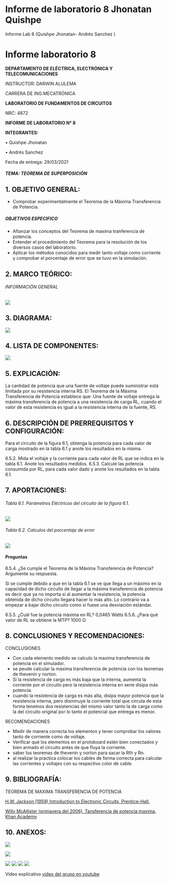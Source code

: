 # Informe de laboratorio 8 Jhonatan Quishpe 
Informe Lab 8 (Quishpe Jhonatan- Andrés Sanchez )
# Informe laboratorio 8

**DEPARTAMENTO DE ELÉCTRICA, ELECTRÓNICA Y TELECOMUNICACIONES**

INSTRUCTOR: DARWIN ALULEMA

CARRERA DE ING.MECATRÓNICA

**LABORATORIO DE FUNDAMENTOS DE CIRCUITOS**

NRC: 4872

**INFORME DE LABORATORIO N° 8**

**INTEGRANTES:**

•	 Quishpe Jhonatan

•	 Andrés Sanchez


Fecha de entrega: 29/03/2021




##### TEMA: TEOREMA DE SUPERPOSICIÓN

## 1.	OBJETIVO GENERAL:  
- Comprobar experimentalmente el Teorema de la Máxima Transferencia de Potencia.

##### OBJETIVOS ESPECIFICO
- Afianzar los conceptos del Teorema de maxima tranferencia de potencia.
- Entender el procedimiento del Teorema  para la resolución de los diversos casos del laboratorio.
- Aplicar los métodos conocidos para medir tanto voltaje como corriente y comprobar el porcentaje de error que se tuvo en la simulación.


## 2.	MARCO TEÓRICO: 
###### INFORMACIÓN GENERAL

![](https://fotos.subefotos.com/eaddb68b7e59f100f63eb53b41222f00o.jpg)



## 3.	DIAGRAMA: 

![](https://fotos.subefotos.com/804c531b0d08fbf1159dd3b935fb1354o.jpg)


## 4.	LISTA DE COMPONENTES: 
![](https://fotos.subefotos.com/583a2e6366596fc48462ad5cb2cb0063o.jpg)


## 5.	EXPLICACIÓN: 
La cantidad de potencia que una fuente de voltaje puede suministrar está limitada por su resistencia interna RS.
El Teorema de la Máxima Transferencia de Potencia establece que:
Una fuente de voltaje entrega la máxima transferencia de potencia a una resistencia de carga RL, cuando el valor de esta resistencia es igual a la resistencia interna de la fuente, RS.


## 6.	DESCRIPCIÓN DE PRERREQUISITOS Y CONFIGURACIÓN: 
Para el circuito de la figura 6.1, obtenga la potencia para cada valor de carga mostrado en la tabla 6.1 y anote los resultados en la misma.

6.5.2. Mida el voltaje y la corriente para cada valor de RL que se indica en la tabla 6.1. Anote los resultados medidos.
6.5.3. Calcule las potencia consumida por RL, para cada valor dado y anote los resultados en la tabla 6.1.



## 7.	APORTACIONES: 

###### Tabla 6.1. Parámetros Eléctricos del circuito de la figura 6.1.



![](https://fotos.subefotos.com/92e729b6692e4923df490437e64a0a6ao.jpg)


###### Tabla 6.2. Calculos del porcentaje de error

![](https://fotos.subefotos.com/fca5f7dbcdfa6ed4f2e11569d872d3a6o.jpg)


#### Preguntas
6.5.4. ¿Se cumple el Teorema de la Máxima Transferencia de Potencia? Argumente su respuesta.

Si se cumple debido a que en la tabla 6.1 se ve que llega a un máximo en la capacidad de dicho circuito de llegar a la máxima transferencia de potencia es decir que ya no importa si al aumentar la resistencia, la potencia obtenida de dicho circuito llegará hacer lo más alto. Lo contrario va a empezar a bajar dicho circuito como si fuese una desviación estándar.

6.5.5. ¿Cuál fue la potencia máxima en RL? 0,0465 Watts
6.5.6. ¿Para qué valor de RL se obtiene la MTP? 1000 Ω

## 8.	CONCLUSIONES Y RECOMENDACIONES: 

CONCLUSIONES 
-  Con cada elemento medido se calculo la maxima transferencia de potencia en el simulador.
- se peude calcular la maxima transferencia de potencia con los teoremas de thevenin y norton.
- Si la resistencia de carga es más baja que la interna, aumenta la corriente por el circuito pero la resistencia interna en serie disipa más potencia. 
- cuando la resistencia de carga es más alta, disipa mayor potencia que la resistencia interna, pero disminuye la corriente total que circula de esta forma tenemos dos resistencias del mismo valor tanto la de carga como la del circuito original  por lo tanto  el potencial que entrega es menor.

RECOMENDACIONES 
- Medir de manera correcta los elementos y tener comprobar los valores tanto de corriente como de voltaje.
- Verificar que los elementos en el protoboard estén bien conectados y bien armado el circuito antes de que fluya la corriente.
- saber los teoremas de thevenin y norton para sacar la Rth y Rn.
- al realizar la practica colocar los cables de forma correcta para calcular las corrientes y voltajes con su respectivo color de cable.

## 9.	BIBLIOGRAFÍA: 

TEOREMA DE MAXIMA TRANSFERENCIA DE POTENCIA 

[H.W. Jackson (1959) Introduction to Electronic Circuits, Prentice-Hall.](https://es.wikipedia.org/wiki/Teorema_de_m%C3%A1xima_potencia#:~:text=En%20ingenier%C3%ADa%20el%C3%A9ctrica%2C%20electricidad%20y,a%20la%20resistencia%20de%20fuente.)

[Willy McAllister (primavera del 2006), Tansferencia de potencia maxima, Khan Academy](https://lafisicayquimica.com/teorema-de-transferencia-de-potencia-maxima/)


## 10.	ANEXOS: 

![](https://fotos.subefotos.com/cd92e6a61bd117e489a0b53f2c44c7b2o.jpg)

![](https://fotos.subefotos.com/93e1694c708fb4250bd3303f2195cebeo.jpg)

![](https://fotos.subefotos.com/c56c179e704ce6863fc8d4b1e4a2232eo.jpg)
![](https://fotos.subefotos.com/e88dad33544edcde50c628689931abc4o.jpg)
![](https://fotos.subefotos.com/645b1b61da8228c8f3f4df3956984d25o.jpg)
![](https://fotos.subefotos.com/84813449986b12b66f7c318da43d808co.jpg)


Video explicativo 
[video del grupo en youtube](https://www.youtube.com/watch?v=7b4bbx8dIrA)
